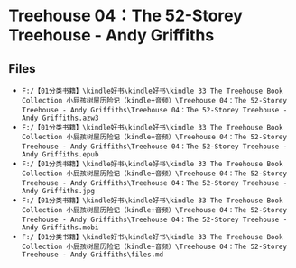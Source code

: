 # Treehouse 04：The 52-Storey Treehouse - Andy Griffiths

## Files

- `F:/【01分类书籍】\kindle好书\kindle好书\kindle 33 The Treehouse Book Collection 小屁孩树屋历险记（kindle+音频）\Treehouse 04：The 52-Storey Treehouse - Andy Griffiths\Treehouse 04：The 52-Storey Treehouse - Andy Griffiths.azw3`
- `F:/【01分类书籍】\kindle好书\kindle好书\kindle 33 The Treehouse Book Collection 小屁孩树屋历险记（kindle+音频）\Treehouse 04：The 52-Storey Treehouse - Andy Griffiths\Treehouse 04：The 52-Storey Treehouse - Andy Griffiths.epub`
- `F:/【01分类书籍】\kindle好书\kindle好书\kindle 33 The Treehouse Book Collection 小屁孩树屋历险记（kindle+音频）\Treehouse 04：The 52-Storey Treehouse - Andy Griffiths\Treehouse 04：The 52-Storey Treehouse - Andy Griffiths.jpg`
- `F:/【01分类书籍】\kindle好书\kindle好书\kindle 33 The Treehouse Book Collection 小屁孩树屋历险记（kindle+音频）\Treehouse 04：The 52-Storey Treehouse - Andy Griffiths\Treehouse 04：The 52-Storey Treehouse - Andy Griffiths.mobi`
- `F:/【01分类书籍】\kindle好书\kindle好书\kindle 33 The Treehouse Book Collection 小屁孩树屋历险记（kindle+音频）\Treehouse 04：The 52-Storey Treehouse - Andy Griffiths\files.md`
